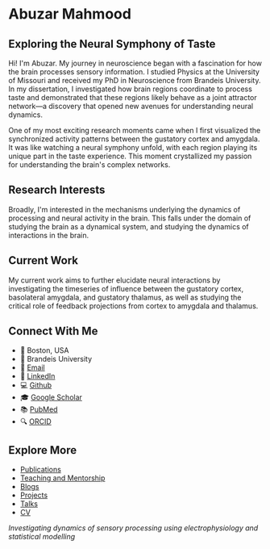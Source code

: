 # Abuzar Mahmood

## Exploring the Neural Symphony of Taste

Hi! I'm Abuzar. My journey in neuroscience began with a fascination for how the brain processes sensory information. I studied Physics at the University of Missouri and received my PhD in Neuroscience from Brandeis University. In my dissertation, I investigated how brain regions coordinate to process taste and demonstrated that these regions likely behave as a joint attractor network—a discovery that opened new avenues for understanding neural dynamics.

One of my most exciting research moments came when I first visualized the synchronized activity patterns between the gustatory cortex and amygdala. It was like watching a neural symphony unfold, with each region playing its unique part in the taste experience. This moment crystallized my passion for understanding the brain's complex networks.

## Research Interests

Broadly, I'm interested in the mechanisms underlying the dynamics of processing and neural activity in the brain. This falls under the domain of studying the brain as a dynamical system, and studying the dynamics of interactions in the brain.

## Current Work

My current work aims to further elucidate neural interactions by investigating the timeseries of influence between the gustatory cortex, basolateral amygdala, and gustatory thalamus, as well as studying the critical role of feedback projections from cortex to amygdala and thalamus.

## Connect With Me

- 📍 Boston, USA
- 🏫 Brandeis University
- 📧 [Email](mailto:abuzarmahmood@gmail.com)
- 💼 [LinkedIn](https://www.linkedin.com/in/abuzarmahmood)
- 💻 [Github](https://github.com/abuzarmahmood)
- 🎓 [Google Scholar](https://scholar.google.com/citations?user=AR_Jp8kAAAAJ&hl=en)
- 📚 [PubMed](https://www.ncbi.nlm.nih.gov/pubmed/?term=Abuzar+Mahmood)
- 🔍 [ORCID](https://orcid.org/my-orcid?orcid=0000-0002-2448-4818)

## Explore More

- [Publications](https://abuzarmahmood.github.io/publications/)
- [Teaching and Mentorship](https://abuzarmahmood.github.io/teaching/)
- [Blogs](https://abuzarmahmood.github.io/blog/)
- [Projects](https://abuzarmahmood.github.io/projects/)
- [Talks](https://abuzarmahmood.github.io/talks/)
- [CV](https://abuzarmahmood.github.io/cv/)

*Investigating dynamics of sensory processing using electrophysiology and statistical modelling*
